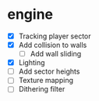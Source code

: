 # engine

- [X] Tracking player sector
- [X] Add collision to walls
    - [ ] Add wall sliding
- [X] Lighting
- [ ] Add sector heights
- [ ] Texture mapping
- [ ] Dithering filter